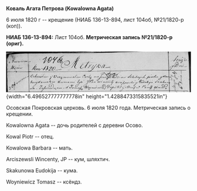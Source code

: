 **Коваль Агата Петрова (Kowalowna Agata)**

6 июля 1820 г -- крещение (НИАБ 136-13-894, лист 104об, №21/1820-р
(коп)).

**НИАБ 136-13-894:** Лист 104об. **Метрическая запись №21/1820-р
(ориг).**

![](./media/77846642e54c29660ce3d2e92cf32bf304ceeb7f.png){width="6.496527777777778in"
height="1.4288473315835521in"}

Осовская Покровская церковь. 6 июля 1820 года. Метрическая запись о
крещении.

Kowalowna Agata -- дочь родителей с деревни Осовo.

Kowal Piotr -- отец.

Kowalowa Barbara -- мать.

Arciszewsli Wincenty, JP -- кум, шляхтич.

Skakunowa Eudokija -- кума.

Woyniewicz Tomasz -- ксёндз.

